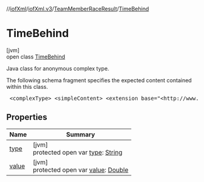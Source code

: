 //[iofXml](../../../../index.md)/[iofXml.v3](../../index.md)/[TeamMemberRaceResult](../index.md)/[TimeBehind](index.md)

# TimeBehind

[jvm]\
open class [TimeBehind](index.md)

<p>Java class for anonymous complex type. <p>The following schema fragment specifies the expected content contained within this class. <pre> &lt;complexType&gt; &lt;simpleContent&gt; &lt;extension base="&lt;http://www.w3.org/2001/XMLSchema&gt;double"&gt; &lt;attribute name="type" use="required"&gt; &lt;simpleType&gt; &lt;restriction base="{http://www.w3.org/2001/XMLSchema}NMTOKEN"&gt; &lt;enumeration value="Leg"/&gt; &lt;enumeration value="Course"/&gt; &lt;/restriction&gt; &lt;/simpleType&gt; &lt;/attribute&gt; &lt;/extension&gt; &lt;/simpleContent&gt; &lt;/complexType&gt; </pre>

## Properties

| Name | Summary |
|---|---|
| [type](type.md) | [jvm]<br>protected open var [type](type.md): [String](https://docs.oracle.com/javase/8/docs/api/java/lang/String.html) |
| [value](value.md) | [jvm]<br>protected open var [value](value.md): [Double](https://kotlinlang.org/api/latest/jvm/stdlib/kotlin/-double/index.html) |
